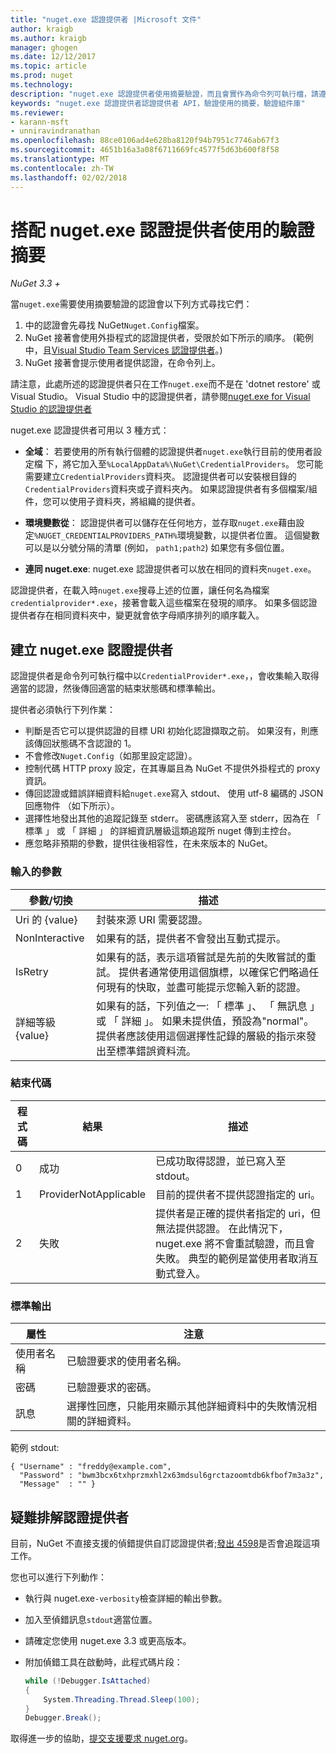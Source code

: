 ```yaml
---
title: "nuget.exe 認證提供者 |Microsoft 文件"
author: kraigb
ms.author: kraigb
manager: ghogen
ms.date: 12/12/2017
ms.topic: article
ms.prod: nuget
ms.technology: 
description: "nuget.exe 認證提供者使用摘要驗證，而且會實作為命令列可執行檔，請遵循特定的慣例。"
keywords: "nuget.exe 認證提供者認證提供者 API，驗證使用的摘要，驗證組件庫"
ms.reviewer:
- karann-msft
- unniravindranathan
ms.openlocfilehash: 88ce0106ad4e628ba8120f94b7951c7746ab67f3
ms.sourcegitcommit: 4651b16a3a08f6711669fc4577f5d63b600f8f58
ms.translationtype: MT
ms.contentlocale: zh-TW
ms.lasthandoff: 02/02/2018
---
```

# <a name="authenticating-feeds-with-nugetexe-credential-providers"></a>搭配 nuget.exe 認證提供者使用的驗證摘要

*NuGet 3.3 +*

當`nuget.exe`需要使用摘要驗證的認證會以下列方式尋找它們：

1. 中的認證會先尋找 NuGet`Nuget.Config`檔案。
1. NuGet 接著會使用外掛程式的認證提供者，受限於如下所示的順序。 (範例中，且[Visual Studio Team Services 認證提供者](https://www.visualstudio.com/docs/package/get-started/nuget/auth#vsts-credential-provider)。)
1. NuGet 接著會提示使用者提供認證，在命令列上。

請注意，此處所述的認證提供者只在工作`nuget.exe`而不是在 'dotnet restore' 或 Visual Studio。 Visual Studio 中的認證提供者，請參閱[nuget.exe for Visual Studio 的認證提供者](nuget-credential-providers-for-visual-studio.md)

nuget.exe 認證提供者可用以 3 種方式：

- **全域**： 若要使用的所有執行個體的認證提供者`nuget.exe`執行目前的使用者設定檔 下，將它加入至`%LocalAppData%\NuGet\CredentialProviders`。 您可能需要建立`CredentialProviders`資料夾。 認證提供者可以安裝根目錄的`CredentialProviders`資料夾或子資料夾內。 如果認證提供者有多個檔案/組件，您可以使用子資料夾，將組織的提供者。

- **環境變數從**： 認證提供者可以儲存在任何地方，並存取`nuget.exe`藉由設定`%NUGET_CREDENTIALPROVIDERS_PATH%`環境變數，以提供者位置。 這個變數可以是以分號分隔的清單 (例如， `path1;path2`) 如果您有多個位置。

- **連同 nuget.exe**: nuget.exe 認證提供者可以放在相同的資料夾`nuget.exe`。

認證提供者，在載入時`nuget.exe`搜尋上述的位置，讓任何名為檔案`credentialprovider*.exe`，接著會載入這些檔案在發現的順序。 如果多個認證提供者存在相同資料夾中，變更就會依字母順序排列的順序載入。

## <a name="creating-a-nugetexe-credential-provider"></a>建立 nuget.exe 認證提供者

認證提供者是命令列可執行檔中以`CredentialProvider*.exe`，，會收集輸入取得適當的認證，然後傳回適當的結束狀態碼和標準輸出。

提供者必須執行下列作業：

- 判斷是否它可以提供認證的目標 URI 初始化認證擷取之前。 如果沒有，則應該傳回狀態碼不含認證的 1。
- 不會修改`Nuget.Config`（如那里設定認證）。
- 控制代碼 HTTP proxy 設定，在其專屬且為 NuGet 不提供外掛程式的 proxy 資訊。
- 傳回認證或錯誤詳細資料給`nuget.exe`寫入 stdout、 使用 utf-8 編碼的 JSON 回應物件 （如下所示）。
- 選擇性地發出其他的追蹤記錄至 stderr。 密碼應該寫入至 stderr，因為在 「 標準 」 或 「 詳細 」 的詳細資訊層級這類追蹤所 nuget 傳到主控台。
- 應忽略非預期的參數，提供往後相容性，在未來版本的 NuGet。

### <a name="input-parameters"></a>輸入的參數

| 參數/切換 |描述|
|----------------|-----------|
| Uri 的 {value} | 封裝來源 URI 需要認證。|
| NonInteractive | 如果有的話，提供者不會發出互動式提示。 |
| IsRetry | 如果有的話，表示這項嘗試是先前的失敗嘗試的重試。 提供者通常使用這個旗標，以確保它們略過任何現有的快取，並盡可能提示您輸入新的認證。|
| 詳細等級 {value} | 如果有的話，下列值之一: 「 標準 」、 「 無訊息 」 或 「 詳細 」。 如果未提供值，預設為"normal"。 提供者應該使用這個選擇性記錄的層級的指示來發出至標準錯誤資料流。 |

### <a name="exit-codes"></a>結束代碼

| 程式碼 |結果 | 描述 |
|----------------|-----------|-----------|
| 0 | 成功 | 已成功取得認證，並已寫入至 stdout。|
| 1 | ProviderNotApplicable | 目前的提供者不提供認證指定的 uri。|
| 2 | 失敗 | 提供者是正確的提供者指定的 uri，但無法提供認證。 在此情況下，nuget.exe 將不會重試驗證，而且會失敗。 典型的範例是當使用者取消互動式登入。 |

### <a name="standard-output"></a>標準輸出

| 屬性 |注意|
|----------------|-----------|
| 使用者名稱 | 已驗證要求的使用者名稱。|
| 密碼 | 已驗證要求的密碼。|
| 訊息 | 選擇性回應，只能用來顯示其他詳細資料中的失敗情況相關的詳細資料。 |

範例 stdout:

    { "Username" : "freddy@example.com",
      "Password" : "bwm3bcx6txhprzmxhl2x63mdsul6grctazoomtdb6kfbof7m3a3z",
      "Message"  : "" }

## <a name="troubleshooting-a-credential-provider"></a>疑難排解認證提供者

目前，NuGet 不直接支援的偵錯提供自訂認證提供者;[發出 4598](https://github.com/NuGet/Home/issues/4598)是否會追蹤這項工作。

您也可以進行下列動作：

- 執行與 nuget.exe`-verbosity`檢查詳細的輸出參數。
- 加入至偵錯訊息`stdout`適當位置。
- 請確定您使用 nuget.exe 3.3 或更高版本。
- 附加偵錯工具在啟動時，此程式碼片段：

    ```cs
    while (!Debugger.IsAttached)
    {
        System.Threading.Thread.Sleep(100);
    }
    Debugger.Break();
    ```

取得進一步的協助，[提交支援要求 nuget.org](https://www.nuget.org/policies/Contact)。
